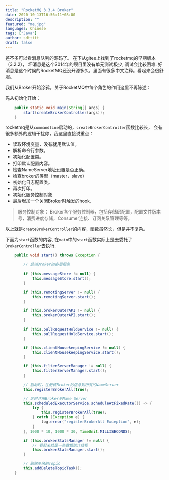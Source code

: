 ```yaml
---
title: "RocketMQ 3.3.4 Broker"
date: 2020-10-13T16:56:11+08:00
description: ""
featured: "me.jpg"
languages: Chinese
tags: ["Java"]
author: sdttttt
draft: false
---
```


差不多可以看消息队列的源码了。
在下从gitee上找到了rocketmq的早期版本（3.2.2），
坏消息是这个2014年的项目里没有单元测试极少, 调试会比较困难.
好消息是这个时候的RocketMQ还没开源多久，里面有很多中文注释。看起来会很舒服。

我们从Broker开始涂鸦。关于RocketMQ中每个角色的作用这里不再陈述：

先从初始化开始：

```Java
    public static void main(String[] args) {
        start(createBrokerController(args));
    }
```

rocketmq是从`commandline`启动的，`createBrokerController`函数比较长，
会有很多额外的逻辑干扰你，我这里直接说重点：

- 读取环境变量，没有就用默认值。
- 解析命令行参数。
- 初始化配置类。
- 打印默认配置内容。
- 检查NameServer地址设置是否正确。
- 检查broker的类型（master，slave）
- 初始化日志配置类。
- 再次打印。
- 初始化服务控制对象.
- 最后增加一个关闭Broker时触发的hook.

> 服务控制对象： Broker各个服务控制器，包括存储层配置，配置文件版本号，消费进度存储，Consumer连接、订阅关系管理等等。

以上就是`createBrokerController`的内容，函数虽然长，但是并不复杂。

下面为`start`函数的内容, 在`main`中的`start`函数实际上是去委托了`BrokerController`去执行.

```java
    public void start() throws Exception {

        // 启动Broker的各层服务

        if (this.messageStore != null) {
            this.messageStore.start();
        }

        if (this.remotingServer != null) {
            this.remotingServer.start();
        }

        if (this.brokerOuterAPI != null) {
            this.brokerOuterAPI.start();
        }

        if (this.pullRequestHoldService != null) {
            this.pullRequestHoldService.start();
        }

        if (this.clientHousekeepingService != null) {
            this.clientHousekeepingService.start();
        }

        if (this.filterServerManager != null) {
            this.filterServerManager.start();
        }

        // 启动时，注册该Broker的信息到所有的NameServer
        this.registerBrokerAll(true);

        // 定时注册Broker到Name Server
        this.scheduledExecutorService.scheduleAtFixedRate(() -> {
            try {
                this.registerBrokerAll(true);
            } catch (Exception e) {
                log.error("registerBrokerAll Exception", e);
            }
        }, 1000 * 10, 1000 * 30, TimeUnit.MILLISECONDS);

        if (this.brokerStatsManager != null) {
            // 看起来就是一些数据统计线程
            this.brokerStatsManager.start();
        }

        // 删除多余的Topic
        this.addDeleteTopicTask();
    }
```